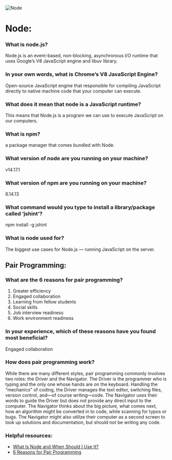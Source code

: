![Node](https://logosvector.net/wp-content/uploads/2015/09/nodejs-logo.png)
# Node:
### What is node.js?
Node.js is an event-based, non-blocking, asynchronous I/O runtime that uses Google’s V8 JavaScript engine and libuv library.
### In your own words, what is Chrome’s V8 JavaScript Engine?
Open-source JavaScript engine that responsible for compiling JavaScript directly to native machine code that your computer can execute.
### What does it mean that node is a JavaScript runtime?
This means that Node.js is a program we can use to execute JavaScript on our computers.
### What is npm?
a package manager that comes bundled with Node.
### What version of node are you running on your machine?
v14.17.1
### What version of npm are you running on your machine?
6.14.13
### What command would you type to install a library/package called ‘jshint’?
npm install -g jshint
### What is node used for?
 The biggest use cases for Node.js — running JavaScript on the server. 
## Pair Programming:
### What are the 6 reasons for pair programming?
1. Greater efficiency
2. Engaged collaboration
3. Learning from fellow students
4. Social skills
5. Job interview readiness
6. Work environment readiness
### In your experience, which of these reasons have you found most beneficial?
Engaged collaboration
### How does pair programming work?
While there are many different styles, pair programming commonly involves two roles: the Driver and the Navigator. The Driver is the programmer who is typing and the only one whose hands are on the keyboard. Handling the “mechanics” of coding, the Driver manages the text editor, switching files, version control, and—of course writing—code. The Navigator uses their words to guide the Driver but does not provide any direct input to the computer. The Navigator thinks about the big picture, what comes next, how an algorithm might be converted in to code, while scanning for typos or bugs. The Navigator might also utilize their computer as a second screen to look up solutions and documentation, but should not be writing any code.

### Helpful resources:
- [What Is Node and When Should I Use It?](https://www.sitepoint.com/an-introduction-to-node-js/)
- [6 Reasons for Pair Programming](https://www.codefellows.org/blog/6-reasons-for-pair-programming/)

